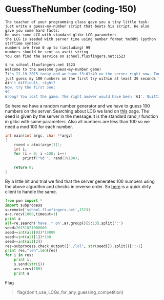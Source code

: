 [](ctf=hack.lu-2015)
[](type=coding)
[](tags=random)

# GuessTheNumber (coding-150)

```
The teacher of your programming class gave you a tiny little task: just write a guess-my-number script that beats his script. He also gave you some hard facts:
he uses some LCG with standard glibc LCG parameters
the LCG is seeded with server time using number format YmdHMS (python strftime syntax)
numbers are from 0 up to (including) 99
numbers should be sent as ascii string
You can find the service on school.fluxfingers.net:1523
```

```bash
$ nc school.fluxfingers.net 1523
Welcome to the awesome guess-my-number game!
It's 22.10.2015 today and we have 13:01:49 on the server right now. Today's goal is easy: 
just guess my 100 numbers on the first try within at least 30 seconds from now on.
Ain't difficult, right?
Now, try the first one:
99
Wrong! You lost the game. The right answer would have been '61'. Quitting.
```
So here we have a random number generator and we have to guess 100 numbers on the server.
Searching about LCG we land on [this](http://rosettacode.org/wiki/Linear_congruential_generator#C) page.
The seed is given by the server in the message.It is the standard rand_r function in glibc with same parameters. Also all numbers are less than 100 so we need a mod 100 for each number.

```c
int main(int argc, char **argv)
{
	rseed = atoi(argv[1]);
	int i;
	for (i = 0; i <100; i++)
		printf("%d ", rand()%100);
 
	return 0;
}
```
By a little hit and trial we find that the server generates 100 numbers using the above algorithm and checks in reverse order.
So [here](guess.py) is a quick dirty client to handle the same.

```python
from pwn import *
import subprocess
s=remote('school.fluxfingers.net',1523)
a=s.recv(1000,timeout=1)
print a
all=re.search('have .* on',a).group()[5:13].split(':')
seed=20151021000000
seed+=int(all[0])*10000
seed+=int(all[1])*100
seed+=int(all[2])
res=subprocess.check_output(["./lol", str(seed)]).split()[::-1]
print res,"len",len(res)
for i in res:
	print i,
	s.send(str(i))
	a=s.recv(100)	
	print a
```

Flag

>flag{don't_use_LCGs_for_any_guessing_competition}
